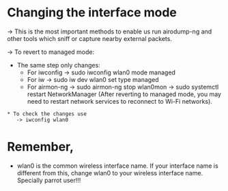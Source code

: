 # Changing the interface mode
 -> This is the most important methods to enable us run airodump-ng and other tools which sniff or capture nearby external packets.

 -> To revert to managed mode:

   * The same step only changes:
      * For iwconfig
         -> sudo iwconfig wlan0 mode managed
      * For iw
         -> sudo iw dev wlan0 set type managed
      * For airmon-ng
         -> sudo airmon-ng stop wlan0mon 
         -> sudo systemctl restart NetworkManager (After reverting to managed mode, you may need to restart network services to reconnect to Wi-Fi networks).
    
    * To check the changes use
       -> iwconfig wlan0

# Remember,
  * wlan0 is the common wireless interface name. If your interface name is different from this, change wlan0 to your wireless interface name. Specially parrot user!!! 
